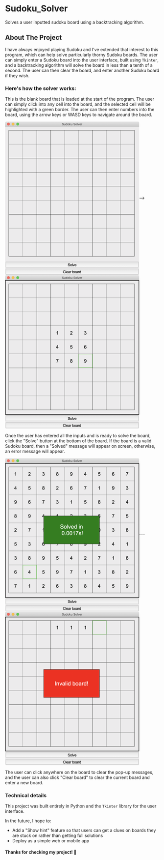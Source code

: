 # Sudoku_Solver
Solves a user inputted sudoku board using a backtracking algorithm.

## About The Project

I have always enjoyed playing Sudoku and I've extended that interest to this program, which can help solve particularly thorny Sudoku boards. The user can simply enter a Sudoku board into the user interface, built using `Tkinter`, and a backtracking algorithm will solve the board in less than a tenth of a second. The user can then clear the board, and enter another Sudoku board if they wish. 

### Here's how the solver works:

This is the blank board that is loaded at the start of the program. The user can simply click into any cell into the board, and the selected cell will be highlighted with a green border. The user can then enter numbers into the board, using the arrow keys or WASD keys to navigate around the board.  

<img src="images/blank_board.png" alt="alt text" align="center" width="=500" height="500">--><img src="images/inputted_square.png" alt="alt text" align="center" width="=500" height="500">

Once the user has entered all the inputs and is ready to solve the board, click the "Solve" button at the bottom of the board. If the board is a valid Sudoku board, then a "Solved" message will appear on screen, otherwise, an error message will appear.

<img src="images/solved_board.png" alt="alt text" align="center" width="=500" height="500">---<img src="images/invalid_board.png" alt="alt text" align="center" width="=500" height="500">

The user can click anywhere on the board to clear the pop-up messages, and the user can also click "Clear board" to clear the current board and enter a new board.

### Technical details

This project was built entirely in Python and the `Tkinter` library for the user interface.

In the future, I hope to:
* Add a "Show hint" feature so that users can get a clues on boards they are stuck on rather than getting full solutions 
* Deploy as a simple web or mobile app

#### Thanks for checking my project! :wave: